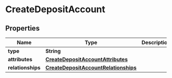 # CreateDepositAccount

## Properties
Name | Type | Description | Notes
------------ | ------------- | ------------- | -------------
**type** | **String** |  |  [optional]
**attributes** | [**CreateDepositAccountAttributes**](CreateDepositAccountAttributes.md) |  |  [optional]
**relationships** | [**CreateDepositAccountRelationships**](CreateDepositAccountRelationships.md) |  |  [optional]

